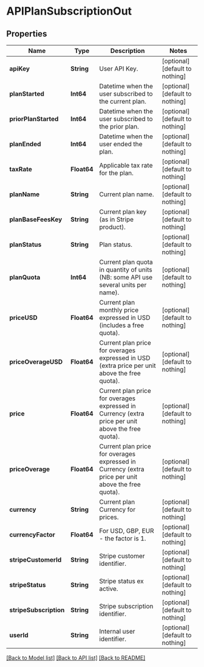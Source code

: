 # APIPlanSubscriptionOut


## Properties
Name | Type | Description | Notes
------------ | ------------- | ------------- | -------------
**apiKey** | **String** | User API Key. | [optional] [default to nothing]
**planStarted** | **Int64** | Datetime when the user subscribed to the current plan. | [optional] [default to nothing]
**priorPlanStarted** | **Int64** | Datetime when the user subscribed to the prior plan. | [optional] [default to nothing]
**planEnded** | **Int64** | Datetime when the user ended the plan. | [optional] [default to nothing]
**taxRate** | **Float64** | Applicable tax rate for the plan. | [optional] [default to nothing]
**planName** | **String** | Current plan name. | [optional] [default to nothing]
**planBaseFeesKey** | **String** | Current plan key (as in Stripe product). | [optional] [default to nothing]
**planStatus** | **String** | Plan status. | [optional] [default to nothing]
**planQuota** | **Int64** | Current plan quota in quantity of units (NB: some API use several units per name). | [optional] [default to nothing]
**priceUSD** | **Float64** | Current plan monthly price expressed in USD (includes a free quota). | [optional] [default to nothing]
**priceOverageUSD** | **Float64** | Current plan price for overages expressed in USD (extra price per unit above the free quota). | [optional] [default to nothing]
**price** | **Float64** | Current plan price for overages expressed in Currency (extra price per unit above the free quota). | [optional] [default to nothing]
**priceOverage** | **Float64** | Current plan price for overages expressed in Currency (extra price per unit above the free quota). | [optional] [default to nothing]
**currency** | **String** | Current plan Currency for prices. | [optional] [default to nothing]
**currencyFactor** | **Float64** | For USD, GBP, EUR - the factor is 1. | [optional] [default to nothing]
**stripeCustomerId** | **String** | Stripe customer identifier. | [optional] [default to nothing]
**stripeStatus** | **String** | Stripe status ex active. | [optional] [default to nothing]
**stripeSubscription** | **String** | Stripe subscription identifier. | [optional] [default to nothing]
**userId** | **String** | Internal user identifier. | [optional] [default to nothing]


[[Back to Model list]](../README.md#models) [[Back to API list]](../README.md#api-endpoints) [[Back to README]](../README.md)


